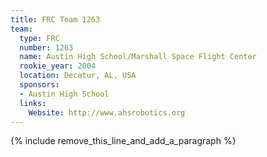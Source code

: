 ```yaml
---
title: FRC Team 1263
team:
  type: FRC
  number: 1263
  name: Austin High School/Marshall Space Flight Center
  rookie_year: 2004
  location: Decatur, AL, USA
  sponsors:
  - Austin High School
  links:
    Website: http://www.ahsrobotics.org
---
```


{% include remove_this_line_and_add_a_paragraph %}